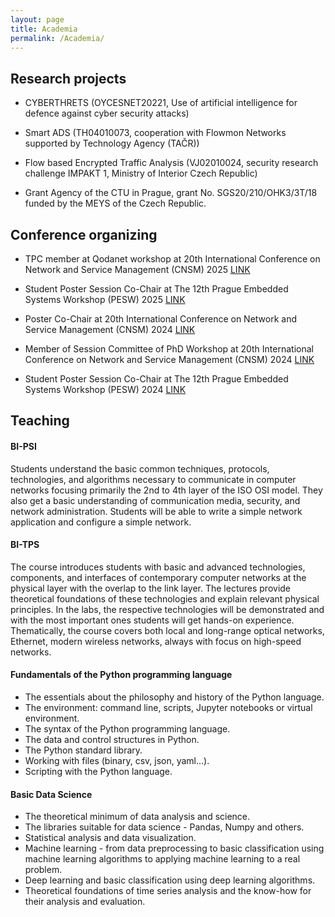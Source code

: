 ```yaml
---
layout: page
title: Academia
permalink: /Academia/
---
```


## Research projects

- CYBERTHRETS (OYCESNET20221, Use of artificial intelligence for defence against cyber security attacks)

- Smart ADS (TH04010073, cooperation with Flowmon Networks supported by Technology Agency (TAČR))

- Flow based Encrypted Traffic Analysis (VJ02010024, security research challenge IMPAKT 1, Ministry of Interior Czech Republic)

- Grant Agency of the CTU in Prague, grant No. SGS20/210/OHK3/3T/18 funded by the MEYS of the Czech Republic.

## Conference organizing

- TPC member at Qodanet workshop at 20th International Conference on Network and Service Management (CNSM) 2025 [LINK](http://www.cnsm-conf.org/2025)

- Student Poster Session Co-Chair at The 12th Prague Embedded Systems Workshop (PESW) 2025 [LINK](https://pesw.fit.cvut.cz/2025/index.php?page=Committees)

- Poster Co-Chair at 20th International Conference on Network and Service Management (CNSM) 2024 [LINK](http://www.cnsm-conf.org/2024/committees.html)

- Member of Session Committee of PhD Workshop at 20th International Conference on Network and Service Management (CNSM) 2024 [LINK](http://www.cnsm-conf.org/2024/cfphd.html)

- Student Poster Session Co-Chair at The 12th Prague Embedded Systems Workshop (PESW) 2024 [LINK](https://pesw.fit.cvut.cz/2024/index.php?page=Committees)

## Teaching

#### BI-PSI

Students understand the basic common techniques, protocols, technologies, and algorithms necessary to communicate in computer networks focusing primarily the 2nd to 4th layer of the ISO OSI model. They also get a basic understanding of communication media, security, and network administration. Students will be able to write a simple network application and configure a simple network.

#### BI-TPS

The course introduces students with basic and advanced technologies, components, and interfaces of contemporary computer networks at the physical layer with the overlap to the link layer. The lectures provide theoretical foundations of these technologies and explain relevant physical principles. In the labs, the respective technologies will be demonstrated and with the most important ones students will get hands-on experience. Thematically, the course covers both local and long-range optical networks, Ethernet, modern wireless networks, always with focus on high-speed networks.

#### Fundamentals of the Python programming language

- The essentials about the philosophy and history of the Python language.
- The environment: command line, scripts, Jupyter notebooks or virtual environment.
- The syntax of the Python programming language.
- The data and control structures in Python.
- The Python standard library.
- Working with files (binary, csv, json, yaml...).
- Scripting with the Python language.

#### Basic Data Science

- The theoretical minimum of data analysis and science.
- The libraries suitable for data science - Pandas, Numpy and others.
- Statistical analysis and data visualization.
- Machine learning - from data preprocessing to basic classification using machine learning algorithms to applying machine learning to a real problem.
- Deep learning and basic classification using deep learning algorithms.
- Theoretical foundations of time series analysis and the know-how for their analysis and evaluation.
